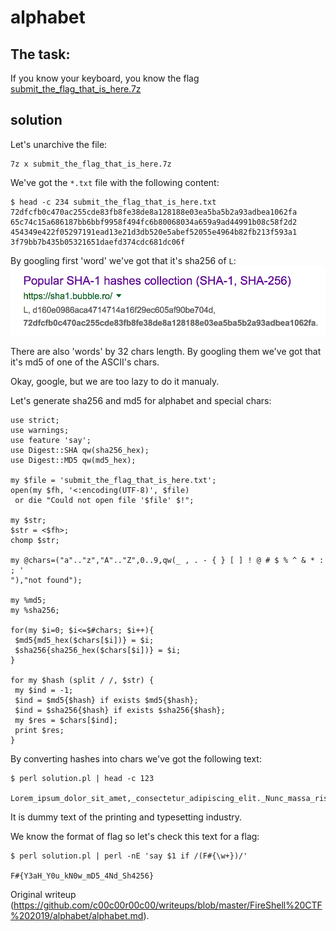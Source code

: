 # alphabet

## The task:

If you know your keyboard, you know the flag  
[submit_the_flag_that_is_here.7z](https://github.com/c00c00r00c00/writeups/raw/master/FireShell%20CTF%202019/alphabet/submit_the_flag_that_is_here.7z)

## solution  
Let's unarchive the file:  
```  
7z x submit_the_flag_that_is_here.7z  
```

We've got the `*.txt` file with the following content:

```  
$ head -c 234 submit_the_flag_that_is_here.txt  
72dfcfb0c470ac255cde83fb8fe38de8a128188e03ea5ba5b2a93adbea1062fa
65c74c15a686187bb6bbf9958f494fc6b80068034a659a9ad44991b08c58f2d2
454349e422f05297191ead13e21d3db520e5abef52055e4964b82fb213f593a1
3f79bb7b435b05321651daefd374cdc681dc06f  
```

By googling first 'word' we've got that it's sha256 of `L`:  
![gglit](https://github.com/c00c00r00c00/writeups/blob/master/FireShell%20CTF%202019/alphabet/google.png
"google it")

There are also 'words' by 32 chars length. By googling them we've got that
it's md5 of one of the ASCII's chars.

Okay, google, but we are too lazy to do it manualy.

Let's generate sha256 and md5 for alphabet and special chars:  
```  
use strict;  
use warnings;  
use feature 'say';  
use Digest::SHA qw(sha256_hex);  
use Digest::MD5 qw(md5_hex);

my $file = 'submit_the_flag_that_is_here.txt';  
open(my $fh, '<:encoding(UTF-8)', $file)  
 or die "Could not open file '$file' $!";

my $str;  
$str = <$fh>;  
chomp $str;

my @chars=("a".."z","A".."Z",0..9,qw(_ , . - { } [ ] ! @ # $ % ^ & * : ; '
"),"not found");

my %md5;  
my %sha256;

for(my $i=0; $i<=$#chars; $i++){  
 $md5{md5_hex($chars[$i])} = $i;  
 $sha256{sha256_hex($chars[$i])} = $i;  
}

for my $hash (split / /, $str) {  
 my $ind = -1;  
 $ind = $md5{$hash} if exists $md5{$hash};  
 $ind = $sha256{$hash} if exists $sha256{$hash};  
 my $res = $chars[$ind];  
 print $res;  
}  
```

By converting hashes into chars we've got the following text:  
```  
$ perl solution.pl | head -c 123

Lorem_ipsum_dolor_sit_amet,_consectetur_adipiscing_elit._Nunc_massa_risus,_bibendum_eu_urna_sit_amet,_venenatis_convallis_e  
```

It is dummy text of the printing and typesetting industry.

We know the format of flag so let's check this text for a flag:  
```  
$ perl solution.pl | perl -nE 'say $1 if /(F#{\w+})/'

F#{Y3aH_Y0u_kN0w_mD5_4Nd_Sh4256}  
```  

Original writeup
(https://github.com/c00c00r00c00/writeups/blob/master/FireShell%20CTF%202019/alphabet/alphabet.md).